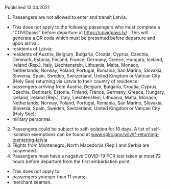 Published 13.04.2021
1. Passengers are not allowed to enter and transit Latvia.
- This does not apply to the following passengers who must complete a "COVIDpass" before departure at <a href="https://covidpass.lv/">https://covidpass.lv/</a> . This will generate a QR code which must be presented before departure and upon arrival:
- residents of Latvia;
- residents of Austria, Belgium, Bulgaria, Croatia, Cyprus, Czechia, Denmark, Estonia, Finland, France, Germany, Greece, Hungary, Iceland, Ireland (Rep.), Italy, Liechtenstein, Lithuania, Malta, Monaco, Netherlands, Norway, Poland, Portugal, Romania, San Marino, Slovakia, Slovenia, Spain, Sweden, Switzerland, United Kingdom or Vatican City (Holy See) returning via Latvia to their country of residence; 
- passengers arriving from Austria, Belgium, Bulgaria, Croatia, Cyprus, Czechia, Denmark, Estonia, Finland, France, Germany, Greece, Hungary, Iceland, Ireland (Rep.), Italy, Liechtenstein, Lithuania, Malta, Monaco, Netherlands, Norway, Poland, Portugal, Romania, San Marino, Slovakia, Slovenia, Spain, Sweden, Switzerland, United Kingdom or Vatican City (Holy See);
- military personnel. 
2. Passengers could be subject to self-isolation for 10 days. A list of self-isolation exemptions can be found at <a href="http://www.spkc.gov.lv/lv/if-returning-toentering-latvia">www.spkc.gov.lv/lv/if-returning-toentering-latvia</a> 
3. Flights from Montenegro, North Macedonia (Rep.) and Serbia are suspended.
4. Passengers must have a negative COVID-19 PCR test taken at most 72 hours before departure from the first embarkation point.
- This does not apply to:
- passengers younger than 11 years;
- merchant seamen. 

